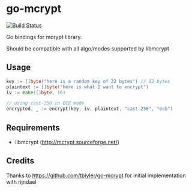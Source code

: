 # go-mcrypt

[![Build Status](https://travis-ci.org/mfpierre/go-mcrypt.svg?branch=master)](https://travis-ci.org/mfpierre/go-mcrypt)

Go bindings for mcrypt library.

Should be compatible with all algo/modes supported by libmcrypt

## Usage
```go
key := []byte("here is a random key of 32 bytes") // 32 bytes
plaintext := []byte("here is what I want to encrypt")
iv := make([]byte, 16)

// using cast-256 in ECB mode
encrypted, _ := encrypt(key, iv, plaintext, "cast-256", "ecb")
```

## Requirements
 * libmcrypt (http://mcrypt.sourceforge.net/)

## Credits
Thanks to https://github.com/tblyler/go-mcrypt for initial implementation with rijndael
